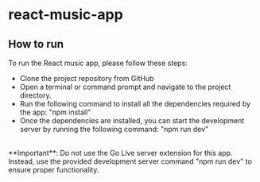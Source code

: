 # react-music-app

## How to run 

To run the React music app, please follow these steps:

- Clone the project repository from GitHub 
- Open a terminal or command prompt and navigate to the project directory.
- Run the following command to install all the dependencies required by the app:
"npm install"
- Once the dependencies are installed, you can start the development server by running the following command:
"npm run dev"
<br>
**Important**: Do not use the Go Live server extension for this app. Instead, use the provided development server command "npm run dev" to ensure proper functionality. 
